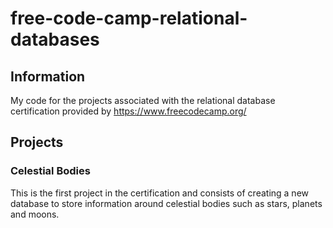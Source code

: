# free-code-camp-relational-databases

## Information
My code for the projects associated with the relational database certification provided by https://www.freecodecamp.org/

## Projects
### Celestial Bodies
This is the first project in the certification and consists of creating a new database to store information around celestial bodies such as stars, planets and moons.
